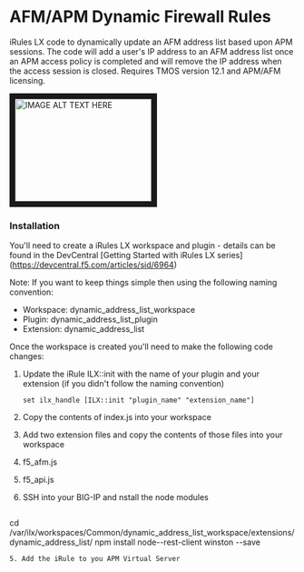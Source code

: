 # AFM/APM Dynamic Firewall Rules

iRules LX code to dynamically update an AFM address list based upon APM sessions.  The code will add a user's IP address to an AFM address list once an APM access policy is completed and will remove the IP address when the access session is closed. Requires TMOS version 12.1 and APM/AFM licensing.

<a href="http://www.youtube.com/watch?feature=player_embedded&v=Wh_gINQLqQw
" target="_blank"><img src="http://img.youtube.com/vi/Wh_gINQLqQw/0.jpg" 
alt="IMAGE ALT TEXT HERE" width="240" height="180" border="10" /></a>

### Installation 
You'll need to create a iRules LX workspace and plugin - details can be found in the DevCentral [Getting Started with iRules LX series] (https://devcentral.f5.com/articles/sid/6964)

Note: If you want to keep things simple then using the following naming convention:

* Workspace: dynamic_address_list_workspace
* Plugin: dynamic_address_list_plugin
* Extension: dynamic_address_list

Once the workspace is created you'll need to make the following code changes:

1. Update the iRule ILX::init with the name of your plugin and your extension (if you didn't follow the naming convention)

   ```set ilx_handle [ILX::init "plugin_name" "extension_name"]```

2. Copy the contents of index.js into your workspace
3. Add two extension files and copy the contents of those files into your workspace
  1. f5_afm.js
  2. f5_api.js
4. SSH into your BIG-IP and nstall the node modules 

   ```
cd /var/ilx/workspaces/Common/dynamic_address_list_workspace/extensions/dynamic_address_list/
npm install node--rest-client winston --save
```
5. Add the iRule to you APM Virtual Server
